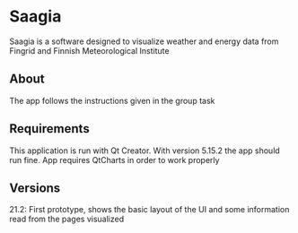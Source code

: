 # Saagia

Saagia is a software designed to visualize weather and energy data from Fingrid and Finnish Meteorological Institute

## About

The app follows the instructions given in the group task

## Requirements

This application is run with Qt Creator. With version 5.15.2 the app should run fine.
App requires QtCharts in order to work properly

## Versions
21.2: First prototype, shows the basic layout of the UI and some information read from the pages visualized

 
